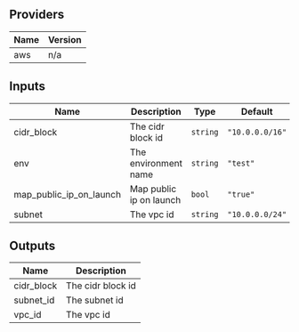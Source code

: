 ## Providers

| Name | Version |
|------|---------|
| aws | n/a |

## Inputs

| Name | Description | Type | Default | Required |
|------|-------------|------|---------|:-----:|
| cidr\_block | The cidr block id | `string` | `"10.0.0.0/16"` | no |
| env | The environment name | `string` | `"test"` | no |
| map\_public\_ip\_on\_launch | Map public ip on launch | `bool` | `"true"` | no |
| subnet | The vpc id | `string` | `"10.0.0.0/24"` | no |

## Outputs

| Name | Description |
|------|-------------|
| cidr\_block | The cidr block id |
| subnet\_id | The subnet id |
| vpc\_id | The vpc id |
